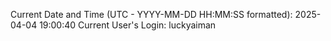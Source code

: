 Current Date and Time (UTC - YYYY-MM-DD HH:MM:SS formatted): 2025-04-04 19:00:40
Current User's Login: luckyaiman
